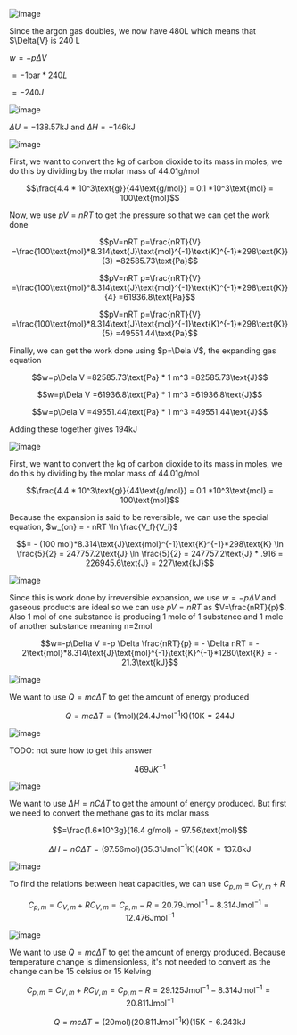 ![image](https://user-images.githubusercontent.com/7660667/203683487-7446baeb-b4a1-4f01-9092-7eb4def49e31.png)

Since the argon gas doubles, we now have 480L which means that $\Delta{V} is 240 L

$w=-p \Delta V$

$= -1\text{bar} * 240 L$

$=-240 J$

![image](https://user-images.githubusercontent.com/7660667/203683534-af95f00c-9226-4726-9e05-cb8c3b612238.png)

$\Delta U = -138.57\text{kJ}$ and $\Delta H = -146\text{kJ}$

![image](https://user-images.githubusercontent.com/7660667/203684150-55158d5b-2480-46b2-97e6-15446f83eccc.png)

First, we want to convert the kg of carbon dioxide to its mass in moles, we do this by dividing by the molar mass of 44.01g/mol

```math
\frac{4.4 * 10^3\text{g}}{44\text{g/mol}} = 0.1 *10^3\text{mol} = 100\text{mol}
```

Now, we use $pV=nRT$ to get the pressure so that we can get the work done

```math
pV=nRT
p=\frac{nRT}{V}
=\frac{100\text{mol}*8.314\text{J}\text{mol}^{-1}\text{K}^{-1}*298\text{K}}{3}
=82585.73\text{Pa}
```

```math
pV=nRT
p=\frac{nRT}{V}
=\frac{100\text{mol}*8.314\text{J}\text{mol}^{-1}\text{K}^{-1}*298\text{K}}{4}
=61936.8\text{Pa}
```

```math
pV=nRT
p=\frac{nRT}{V}
=\frac{100\text{mol}*8.314\text{J}\text{mol}^{-1}\text{K}^{-1}*298\text{K}}{5}
=49551.44\text{Pa}
```
Finally, we can get the work done using $p=\Dela V$, the expanding gas equation

```math
w=p\Dela V
=82585.73\text{Pa} * 1 m^3
=82585.73\text{J}
```

```math
w=p\Dela V
=61936.8\text{Pa} * 1 m^3
=61936.8\text{J}
```

```math
w=p\Dela V
=49551.44\text{Pa} * 1 m^3
=49551.44\text{J}
```

Adding these together gives 194kJ
  
![image](https://user-images.githubusercontent.com/7660667/203684205-4817c2e7-dd07-452e-a0bb-382cf7f46e33.png)

First, we want to convert the kg of carbon dioxide to its mass in moles, we do this by dividing by the molar mass of 44.01g/mol

```math
\frac{4.4 * 10^3\text{g}}{44\text{g/mol}} = 0.1 *10^3\text{mol} = 100\text{mol}
```

Because the expansion is said to be reversible, we can use the special equation, $w_{on} = - nRT \ln \frac{V_f}{V_i}$

```math
= - (100 mol)*8.314\text{J}\text{mol}^{-1}\text{K}^{-1}*298\text{K} \ln \frac{5}{2}
= 247757.2\text{J} \ln \frac{5}{2}
= 247757.2\text{J} * .916
= 226945.6\text{J}
= 227\text{kJ}
```

![image](https://user-images.githubusercontent.com/7660667/203684258-1ee4ed7d-0f5b-4443-bdb8-5e2e6a60be31.png)

Since this is work done by irreversible expansion, we use $w=-p\Delta V$ and gaseous products are ideal so we can use $pV=nRT$ as $V=\frac{nRT}{p}$. Also 1 mol of one substance is producing 1 mole of 1 substance and 1 mole of another substance meaning n=2mol

```math
w=-p\Delta V
=-p \Delta \frac{nRT}{p}
= - \Delta nRT
= - 2\text{mol}*8.314\text{J}\text{mol}^{-1}\text{K}^{-1}*1280\text{K}
= - 21.3\text{kJ}
```


![image](https://user-images.githubusercontent.com/7660667/203684301-49085d5d-4a15-4dd3-8d45-182a75e6b6d0.png)

We want to use $Q=mc \Delta T$ to get the amount of energy produced

```math
Q=mc \Delta T
=(1\text{mol})(24.4\text{J}\text{mol}^{-1}\text{K})(10\text{K}
=244\text{J}
```

![image](https://user-images.githubusercontent.com/7660667/203684332-f3e1221c-5391-4597-89c6-4a864cad10f1.png)

TODO: not sure how to get this answer

```math
469 J K^{-1}
```

![image](https://user-images.githubusercontent.com/7660667/203684368-3f73a150-d94c-4f8a-a212-f372d11f84cc.png)

We want to use $\Delta H = n C \Delta T$ to get the amount of energy produced. But first we need to convert the methane gas to its molar mass

```math
=\frac(1.6*10^3g}{16.4 g/mol}
= 97.56\text{mol}
```

```math
\Delta H = n C \Delta T
=(97.56\text{mol})(35.31\text{J}\text{mol}^{-1}\text{K})(40\text{K}
=137.8\text{kJ}
```

![image](https://user-images.githubusercontent.com/7660667/203684401-83b51d40-587e-401d-be26-eaac8ab0b5f8.png)

To find the relations between heat capacities, we can use $C_{p,m} = C_{V,m} + R$

```math
C_{p,m} = C_{V,m} + R
C_{V,m} = C_{p,m} - R
= 20.79\text{J}\text{mol}^{-1} - 8.314\text{J}\text{mol}^{-1}
= 12.476\text{J}\text{mol}^{-1}
```

![image](https://user-images.githubusercontent.com/7660667/203684442-2e218b22-b20f-429f-b453-99d68a827707.png)

We want to use $Q=mc \Delta T$ to get the amount of energy produced. Because temperature change is dimensionless, it's not needed to convert as the change can be 15 celsius or 15 Kelving

```math
C_{p,m} = C_{V,m} + R
C_{V,m} = C_{p,m} - R
= 29.125\text{J}\text{mol}^{-1} - 8.314\text{J}\text{mol}^{-1}
= 20.811\text{J}\text{mol}^{-1}
```

```math
Q=mc \Delta T
=(20\text{mol})(20.811\text{J}\text{mol}^{-1}\text{K})(15\text{K}
=6.243\text{kJ}
```

